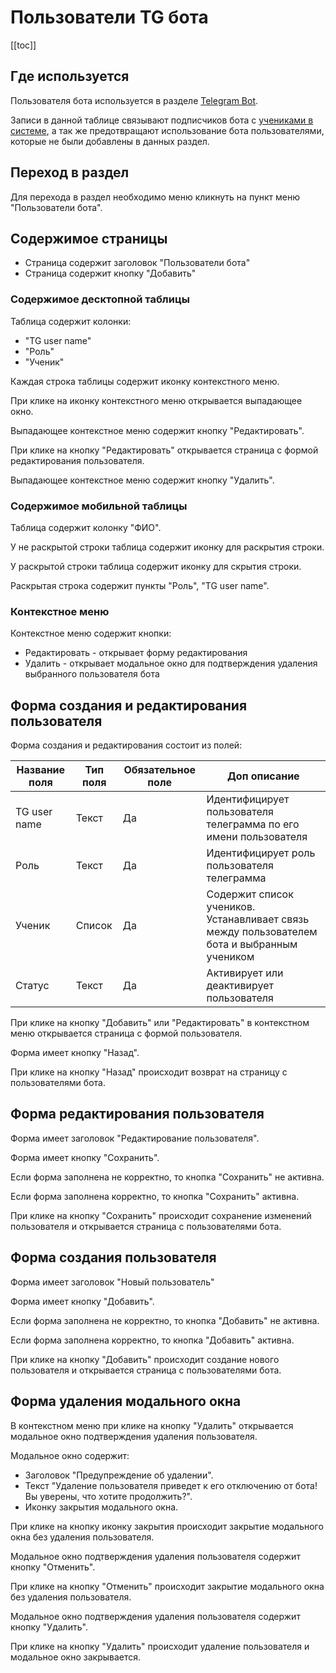 # Пользователи TG бота

[[toc]]

## Где используется

Пользователя бота используется в разделе [Telegram Bot](/docs/telegram.html).

Записи в данной таблице связывают подписчиков бота с [учениками в системе](/docs/student.html),
а так же предотвращают использование бота пользователями, которые не были добавлены в данных раздел.

## Переход в раздел

Для перехода в раздел необходимо меню кликнуть на пункт меню "Пользователи бота".

## Содержимое страницы

- Страница содержит заголовок "Пользователи бота"
- Страница содержит кнопку "Добавить"

### Содержимое десктопной таблицы

Таблица содержит колонки:

- "TG user name"
- "Роль"
- "Ученик"

Каждая строка таблицы содержит иконку контекстного меню.

При клике на иконку контекстного меню открывается выпадающее окно.

Выпадающее контекстное меню содержит кнопку "Редактировать".

При клике на кнопку "Редактировать" открывается страница с формой редактирования пользователя.

Выпадающее контекстное меню содержит кнопку "Удалить".

### Содержимое мобильной таблицы

Таблица содержит колонку "ФИО".

У не раскрытой строки таблица содержит иконку для раскрытия строки.

У раскрытой строки таблица содержит иконку для скрытия строки.

Раскрытая строка содержит пункты "Роль", "TG user name".

### Контекстное меню

Контекстное меню содержит кнопки:

- Редактировать - открывает форму редактирования
- Удалить - открывает модальное окно для подтверждения удаления выбранного пользователя бота

## Форма создания и редактирования пользователя

Форма создания и редактирования состоит из полей:

| Название поля | Тип поля | Обязательное поле | Доп описание                                                                                |
| ------------- | -------- | ----------------- | ------------------------------------------------------------------------------------------- |
| TG user name  | Текст    | Да                | Идентифицирует пользователя телеграмма по его имени пользователя                            |
| Роль          | Текст    | Да                | Идентифицирует роль пользователя телеграмма                                                 |
| Ученик        | Список   | Да                | Содержит список учеников. Устанавливает связь между пользователем бота и выбранным учеником |
| Статус        | Текст    | Да                | Активирует или деактивирует пользователя                                                    |

При клике на кнопку "Добавить" или "Редактировать" в контекстном меню открывается страница с формой пользователя.

Форма имеет кнопку "Назад".

При клике на кнопку "Назад" происходит возврат на страницу с пользователями бота.

## Форма редактирования пользователя

Форма имеет заголовок "Редактирование пользователя".

Форма имеет кнопку "Сохранить".

Если форма заполнена не корректно, то кнопка "Сохранить" не активна.

Если форма заполнена корректно, то кнопка "Сохранить" активна.

При клике на кнопку "Сохранить" происходит сохранение изменений пользователя и открывается страница с пользователями бота.

## Форма создания пользователя

Форма имеет заголовок "Новый пользователь"

Форма имеет кнопку "Добавить".

Если форма заполнена не корректно, то кнопка "Добавить" не активна.

Если форма заполнена корректно, то кнопка "Добавить" активна.

При клике на кнопку "Добавить" происходит создание нового пользователя и открывается страница с пользователями бота.

## Форма удаления модального окна

В контекстном меню при клике на кнопку "Удалить" открывается модальное окно подтверждения удаления пользователя.

Модальное окно содержит:

- Заголовок "Предупреждение об удалении".
- Текст "Удаление пользователя приведет к его отключению от бота! Вы уверены, что хотите продолжить?".
- Иконку закрытия модального окна.

При клике на кнопку иконку закрытия происходит закрытие модального окна без удаления пользователя.

Модальное окно подтверждения удаления пользователя содержит кнопку "Отменить".

При клике на кнопку "Отменить" происходит закрытие модального окна без удаления пользователя.

Модальное окно подтверждения удаления пользователя содержит кнопку "Удалить".

При клике на кнопку "Удалить" происходит удаление пользователя и модальное окно закрывается.
